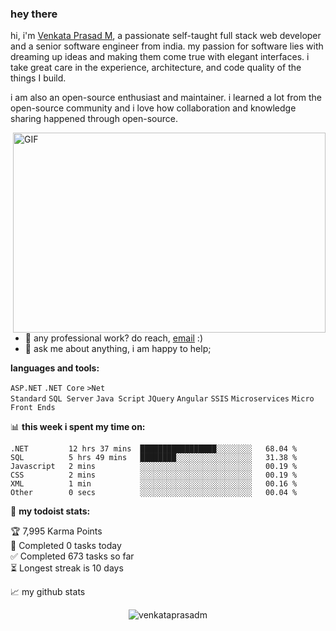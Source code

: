 ### hey there 

hi, i'm [Venkata Prasad M](https://venkataprasadm.me/), a passionate self-taught full stack web developer and a senior software engineer from india. my passion for software lies with dreaming up ideas and making them come true with elegant interfaces. i take great care in the experience, architecture, and code quality of the things I build.

i am also an open-source enthusiast and maintainer. i learned a lot from the open-source community and i love how collaboration and knowledge sharing happened through open-source.


  <img align="right" alt="GIF" src="https://github.com/abhisheknaiidu/abhisheknaiidu/blob/master/code.gif?raw=true" width="500" height="320" />
  
- 💼 any professional work? do reach, [email](mailto:venkataprasadmcareer@outlook.com) :)
- 💬 ask me about anything, i am happy to help;

**languages and tools:**  

<code>ASP.NET</code>
<code>.NET Core</code>
<code>>Net Standard</code>
<code>SQL Server</code>
<code>Java Script</code>
<code>JQuery</code>
<code>Angular</code>
<code>SSIS</code>
<code>Microservices</code>
<code>Micro Front Ends</code>

📊 **this week i spent my time on:**
<!--START_SECTION:waka-->

```text
.NET         12 hrs 37 mins  █████████████████░░░░░░░░   68.04 %
SQL          5 hrs 49 mins   ████████░░░░░░░░░░░░░░░░░   31.38 %
Javascript   2 mins          ░░░░░░░░░░░░░░░░░░░░░░░░░   00.19 %
CSS          2 mins          ░░░░░░░░░░░░░░░░░░░░░░░░░   00.19 %
XML          1 min           ░░░░░░░░░░░░░░░░░░░░░░░░░   00.16 %
Other        0 secs          ░░░░░░░░░░░░░░░░░░░░░░░░░   00.04 %
```

<!--END_SECTION:waka-->


🚧 **my todoist stats:**
<!-- TODO-IST:START -->
🏆  7,995 Karma Points           
🌸  Completed 0 tasks today           
✅  Completed 673 tasks so far           
⏳  Longest streak is 10 days
<!-- TODO-IST:END -->


📈 my github stats

<p align="center"> <img src="https://github-readme-stats.vercel.app/api?username=venkataprasadm&show_icons=true&theme=gotham" alt="venkataprasadm" />




